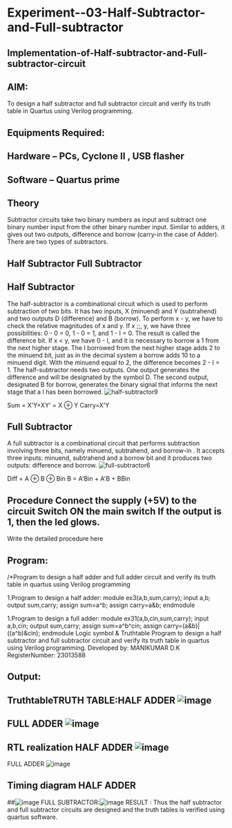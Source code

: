 # Experiment--03-Half-Subtractor-and-Full-subtractor
## Implementation-of-Half-subtractor-and-Full-subtractor-circuit
## AIM:
To design a half subtractor and full subtractor circuit and verify its truth table in Quartus using Verilog programming.

## Equipments Required:
## Hardware – PCs, Cyclone II , USB flasher
## Software – Quartus prime
## Theory
Subtractor circuits take two binary numbers as input and subtract one binary number input from the other binary number input. Similar to adders, it gives out two outputs, difference and borrow (carry-in the case of Adder). There are two types of subtractors.

## Half Subtractor Full Subtractor
## Half Subtractor
The half-subtractor is a combinational circuit which is used to perform subtraction of two bits. It has two inputs, X (minuend) and Y (subtrahend) and two outputs D (difference) and B (borrow). To perform x - y, we have to check the relative magnitudes of x and y. If x ;;, y, we have three possibilities: 0 - 0 = 0, 1 - 0 = 1, and 1 - I = 0. The result is called the difference bit. If x < y, we have 0 - I, and it is necessary to borrow a 1 from the next higher stage. The I borrowed from the next higher stage adds 2 to the minuend bit, just as in the decimal system a borrow adds 10 to a minuend digit. With the minuend equal to 2, the difference becomes 2 - I = 1. The half-subtractor needs two outputs. One output generates the difference and will be designated by the symbol D. The second output, designated B for borrow, generates the binary signal that informs the next stage that a I has been borrowed.
![half-subtractor9](https://user-images.githubusercontent.com/36288975/166112538-58c3bc7c-ee5d-4e6a-ac8d-8e8328efe27a.png)


Sum = X'Y+XY' = X ⊕ Y
Carry=X'Y

## Full Subtractor
A full subtractor is a combinational circuit that performs subtraction involving three bits, namely minuend, subtrahend, and borrow-in . It accepts three inputs: minuend, subtrahend and a borrow bit and it produces two outputs: difference and borrow. 
![full-subtractor6](https://user-images.githubusercontent.com/36288975/166112541-24c68359-3de8-4674-ae22-8272ffc385ed.png)


Diff = A ⊕ B ⊕ Bin B = A'Bin + A'B + BBin

## Procedure Connect the supply (+5V) to the circuit Switch ON the main switch If the output is 1, then the led glows.



Write the detailed procedure here 


## Program:
/*Program to design a half adder and full adder circuit and verify its truth table in quartus using Verilog programming

1.Program to design a half adder:
module ex3(a,b,sum,carry);
input a,b;
output sum,carry;
assign sum=a^b;
assign carry=a&b;
endmodule

1.Program to design a full adder:
module ex31(a,b,cin,sum,carry);
input a,b,cin;
output sum,carry;
assign sum=a^b^cin;
assign carry=(a&b)|((a^b)&cin);
endmodule
Logic symbol & Truthtable
Program to design a half subtractor and full subtractor circuit and verify its truth table in quartus using Verilog programming.
Developed by: MANIKUMAR D.K
RegisterNumber:  23013588

## Output:

## TruthtableTRUTH TABLE:HALF ADDER ![image](https://github.com/MANIKUMARDK/Experiment--03-Half-Subtractor-and-Full-subtractor/assets/147215581/67416341-220a-4e4d-8539-b592dc965bc2)
## FULL ADDER ![image](https://github.com/MANIKUMARDK/Experiment--03-Half-Subtractor-and-Full-subtractor/assets/147215581/a3c5e0ec-d956-4d29-b2a9-ca421526ec23)





##  RTL realization  HALF ADDER ![image](https://github.com/MANIKUMARDK/Experiment--03-Half-Subtractor-and-Full-subtractor/assets/147215581/79c1423c-64a7-487a-bed0-1384dfcf87ab)
FULL ADDER ![image](https://github.com/MANIKUMARDK/Experiment--03-Half-Subtractor-and-Full-subtractor/assets/147215581/5056a610-7dc3-426c-8b99-53c53031c7ac)


## Timing diagram HALF ADDER 
##![image](https://github.com/MANIKUMARDK/Experiment--03-Half-Subtractor-and-Full-subtractor/assets/147215581/253bbc43-9b71-48cf-85d5-973b67dca54d)
FULL SUBTRACTOR:![image](https://github.com/MANIKUMARDK/Experiment--03-Half-Subtractor-and-Full-subtractor/assets/147215581/af082215-cd24-47cf-bf6f-20a314ef7ca4)
RESULT :
Thus the half subtractor and full subtractor circuits are designed and the truth tables is verified using quartus software.
